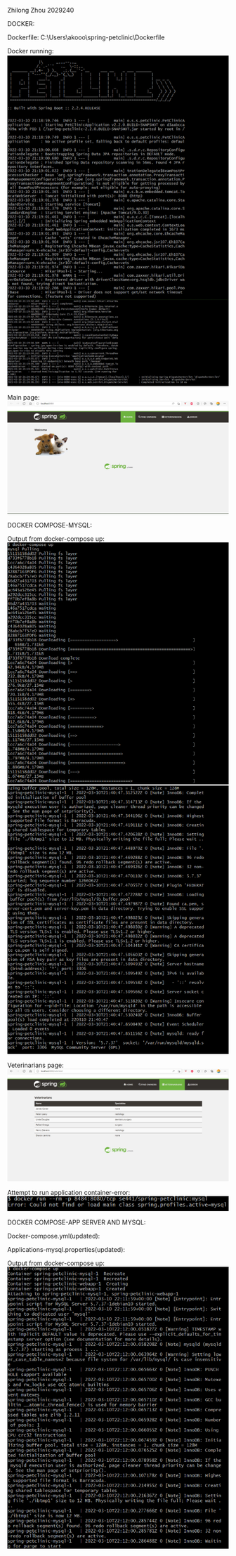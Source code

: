 Zhilong Zhou 2029240

DOCKER: 

Dockerfile: C:\Users\akooo\spring-petclinic\Dockerfile

Docker running:
![DockerRunning](figures/dockerrunning.jpg)

Main page:
![Browser](figures/browser.png)


DOCKER COMPOSE-MYSQL:

Output from docker-compose up:
![Docker-compose up1](figures/docker-composeup1.png)
![Docker-compose up2](figures/docker-composeup2.png)

Veterinarians page:
![Veterinarians](figures/veterinarians.png)

Attempt to run application container-error:
![Error](figures/error.png)

DOCKER COMPOSE-APP SERVER AND MYSQL:

Docker-compose.yml(updated): 

Applications-mysql.properties(updated):

Output from docker-compose up:
![Docker-compose up](figures/docker-composeup.png)




